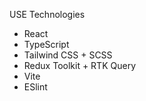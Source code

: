 USE Technologies
* React
* TypeScript
* Tailwind CSS + SCSS
* Redux Toolkit + RTK Query
* Vite
* ESlint